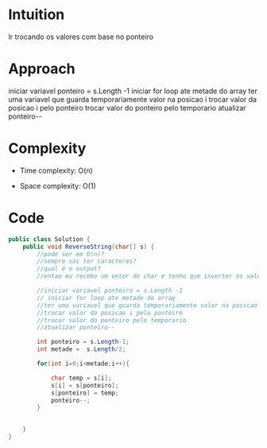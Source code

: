 # Intuition
Ir trocando os valores com base no ponteiro

# Approach
iniciar variavel ponteiro = s.Length -1 
iniciar for loop ate metade do array
ter uma variavel que guarda temporariamente valor na posicao i
trocar valor da posicao i pelo ponteiro
trocar valor do ponteiro pelo temporario
atualizar ponteiro--

# Complexity
- Time complexity: O(n)

- Space complexity: O(1)

# Code
```csharp []
public class Solution {
    public void ReverseString(char[] s) {
        //pode ser em O(n)?
        //sempre vai ter caracteres?
        //qual é o output?
        //entao eu recebo um vetor de char e tenho que inverter os valores dele?

        //iniciar variavel ponteiro = s.Length -1 
        // iniciar for loop ate metade do array
        //ter uma variavel que guarda temporariamente valor na posicao i
        //trocar valor da posicao i pelo ponteiro
        //trocar valor do ponteiro pelo temporario
        //atualizar ponteiro--

        int ponteiro = s.Length-1;
        int metade =  s.Length/2;

        for(int i=0;i<metade;i++){

            char temp = s[i];
            s[i] = s[ponteiro];
            s[ponteiro] = temp;
            ponteiro--;
        }

        
    }
}
```
